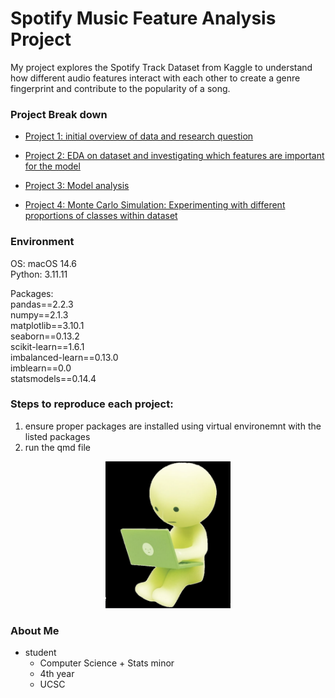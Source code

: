 # Spotify Music Feature Analysis Project

My project explores the Spotify Track Dataset from Kaggle to understand how different audio features interact with each other to create a genre fingerprint and contribute to the popularity of a song.
 
### Project Break down

-   [Project 1: initial overview of data and research question](./Project_1/Project1.md)

-   [Project 2: EDA on dataset and investigating which features are important for the model](./Project_2/README.md)

-   [Project 3: Model analysis](./Project_3/README.md)

-   [Project 4: Monte Carlo Simulation: Experimenting with different proportions of classes within dataset](./Project_4/README.md)


### Environment

OS: macOS 14.6<br>
Python: 3.11.11<br>

Packages:<br>
pandas==2.2.3<br>
numpy==2.1.3<br>
matplotlib==3.10.1<br>
seaborn==0.13.2<br>
scikit-learn==1.6.1<br>
imbalanced-learn==0.13.0<br>
imblearn==0.0<br>
statsmodels==0.14.4<br>

### Steps to reproduce each project:

1. ensure proper packages are installed using virtual environemnt with the listed packages
2. run the qmd file 

<p align="center">
  <img src="smiski.png" width="200px">
</p>

### About Me
-   student
    -   Computer Science + Stats minor
    -   4th year
    -   UCSC
